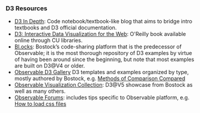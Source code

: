 ### D3 Resources

- [D3 In Depth](https://d3indepth.com/): Code notebook/textbook-like blog that aims to bridge intro textbooks and D3 official documentation.
- [D3: Interactive Data Visualization for the Web](https://clio.columbia.edu/catalog/13137514): O'Reilly book available online through CU libraries.
- [Bl.ocks](https://bl.ocks.org/): Bostock’s code-sharing platform that is the predecessor of Observable; it is the most thorough repository of D3 examples by virtue of having been around since the beginning, but note that most examples are built on D3@V4 or older.
- [Observable D3 Gallery](https://observablehq.com/@d3/gallery) D3 templates and examples organized by type, mostly authored by Bostock, e.g. [Methods of Comparison Compared](https://observablehq.com/@mbostock/methods-of-comparison-compared)
- [Observable Visualization Collection](https://observablehq.com/collection/@observablehq/visualization): D3@V5 showcase from Bostock as well as many others.
- [Observable Forums](https://talk.observablehq.com/): includes tips specific to Observable platform, e.g. [How to load css files](https://talk.observablehq.com/t/how-to-load-css-files/101/2)
